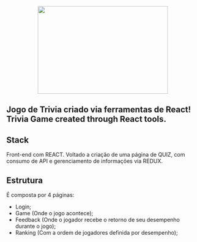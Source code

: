 

<p align="center">
  <img
    src="https://github.com/danilosdeiro/Projeto_Trivia/assets/94176431/d0ac8fee-0ade-4433-b51d-66816c65438c"
    height="230"
    width="340"
  />
</p>

## Jogo de Trivia criado via ferramentas de React! Trivia Game created through React tools.

## Stack 

Front-end com REACT. Voltado a criação de uma página de QUIZ, com consumo de API e gerenciamento de informações via REDUX.

## Estrutura 

É composta por 4 páginas: 

- Login;
- Game (Onde o jogo acontece);
- Feedback (Onde o jogador recebe o retorno de seu desempenho durante o jogo);
- Ranking (Com a ordem de jogadores definida por desempenho);
